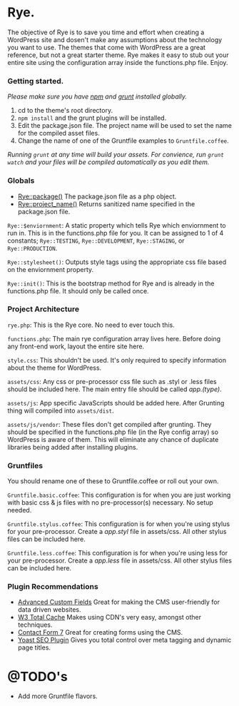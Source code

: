 # Rye.

The objective of Rye is to save you time and effort when creating a WordPress site and dosen't make any assumptions about the technology you want to use. The themes that come with WordPress are a great reference, but not a great starter theme. Rye makes it easy to stub out your entire site using the configuration array inside the functions.php file. Enjoy.

### Getting started.

*Please make sure you have [npm](https://www.npmjs.org/) and [grunt](http://gruntjs.com/) installed globally.*

1. cd to the theme's root directory.
2. `npm install` and the grunt plugins will be installed.
3. Edit the package.json file. The project name will be used to set the name for the compiled asset files.
4. Change the name of one of the Gruntfile examples to `Gruntfile.coffee`.

_Running `grunt` at any time will build your assets. For convience, run `grunt watch` and your files will be compiled automatically as you edit them._

### Globals

* [Rye::package()](rye.php#L24) The package.json file as a php object.
* [Rye::project_name()](rye.php#L32) Returns sanitized name specified in the package.json file.

`Rye::$enviornment`: A static property which tells Rye which enviornment to run in. This is in the functions.php file for you. It can be assigned to 1 of 4 constants; `Rye::TESTING`, `Rye::DEVELOPMENT`, `Rye::STAGING`, or `Rye::PRODUCTION`.

`Rye::stylesheet()`: Outputs style tags using the appropriate css file based on the enviornment property.

`Rye::init()`: This is the bootstrap method for Rye and is already in the functions.php file. It should only be called once.

### Project Architecture

`rye.php`: This is the Rye core. No need to ever touch this.  

`functions.php`: The main rye configuration array lives here. Before doing any front-end work, layout the entire site here.

`style.css`: This shouldn't be used. It's only required to specify information about the theme for WordPress.

`assets/css`: Any css or pre-processor css file such as .styl or .less files should be included here. The main entry file should be called *app.(type)*.

`assets/js`: App specific JavaScripts should be added here. After Grunting thing will compiled into `assets/dist`.

`assets/js/vendor`: These files don't get compiled after grunting. They should be specified in the functions.php file (in the Rye config array) so WordPress is aware of them. This will eliminate any chance of duplicate libraries being added after installing plugins.

### Gruntfiles

You should rename one of these to Gruntfile.coffee or roll out your own.

`Gruntfile.basic.coffee`: This configuration is for when you are just working with basic css & js files with no pre-processor(s) necessary. No setup needed.

`Gruntfile.stylus.coffee`: This configuration is for when you're using stylus for your pre-processor. Create a *app.styl* file in assets/css. All other stylus files can be included here.

`Gruntfile.less.coffee`: This configuration is for when you're using less for your pre-processor. Create a *app.less* file in assets/css. All other stylus files can be included here.

### Plugin Recommendations

* [Advanced Custom Fields](http://www.advancedcustomfields.com/) Great for making the CMS user-friendly for data driven websites.
* [W3 Total Cache](https://wordpress.org/plugins/w3-total-cache/) Makes using CDN's very easy, amongst other techniques.
* [Contact Form 7](http://wordpress.org/plugins/contact-form-7/) Great for creating forms using the CMS.
* [Yoast SEO Plugin](https://yoast.com/wordpress/plugins/seo/) Gives you total control over meta tagging and dynamic page titles.

# @TODO's

* Add more Gruntfile flavors.

